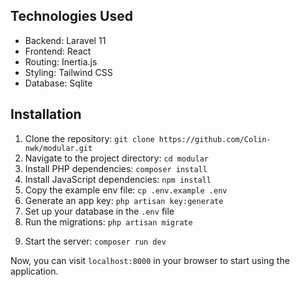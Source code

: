 ## Technologies Used

- Backend: Laravel 11
- Frontend: React
- Routing: Inertia.js
- Styling: Tailwind CSS
- Database: Sqlite

## Installation

1. Clone the repository: `git clone https://github.com/Colin-nwk/modular.git`
2. Navigate to the project directory: `cd modular`
3. Install PHP dependencies: `composer install`
4. Install JavaScript dependencies: `npm install`
5. Copy the example env file: `cp .env.example .env`
6. Generate an app key: `php artisan key:generate`
7. Set up your database in the `.env` file
8. Run the migrations: `php artisan migrate`
<!-- 9. Compile the assets: `npm run dev` -->
9. Start the server: `composer run dev`

Now, you can visit `localhost:8000` in your browser to start using the application.
